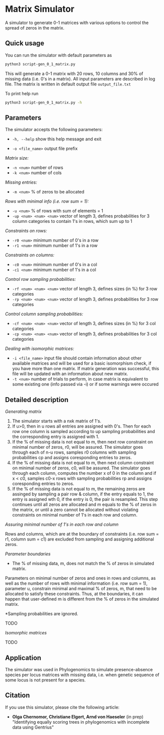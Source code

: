 # Matrix Simulator
A simulator to generate 0-1 matrices with various options to control the spread of zeros in the matrix.

## Quick usage
You can run the simulator with default parameters as
```bash
python3 script-gen_0_1_matrix.py
```
This will generate a 0-1 matrix with 20 rows, 10 columns and 30% of missing data (i.e. 0's in a matrix). All input parameters are described in log file. The matrix is written in default output file `output_file.txt`

To print help run
```bash
python3 script-gen_0_1_matrix.py -h
```

## Parameters
The simulator accepts the following parameters:

* `-h, --help`            show this help message and exit

* `-o <file_name>`        output file prefix

*Matrix size:*
* `-n <num>`              number of rows
* `-k <num>`              number of cols

*Missing entries:*
* `-m <num>`              % of zeros to be allocated

*Rows with minimal info (i.e. row sum = 1):*
* `-u <num>`              % of rows with sum of elements = 1
* `-up <num> <num> <num>` vector of length 3, defines probabilities for 3 column categories to contain 1's in rows, which sum up to 1

*Constraints on rows:*
* `-r0 <num>`             minimum number of 0's in a row
* `-r1 <num>`             minimum number of 1's in a row

*Constraints on columns:*
* `-c0 <num>`             minimum number of 0's in a col
* `-c1 <num>`             minimum number of 1's in a col

*Control row sampling probabilities:*
* `-rf <num> <num> <num>` vector of length 3, defines sizes (in %) for 3 row categories
* `-rp <num> <num> <num>` vector of length 3, defines probabilities for 3 row categories

*Control column sampling probabilities:*
* `-cf <num> <num> <num>` vector of length 3, defines sizes (in %) for 3 col categories
* `-cp <num> <num> <num>` vector of length 3, defines probabilities for 3 col categories

*Dealing with isomorphic matrices:*
* `-i <file_name>`        input file should contain information about other available matrices and will be used for a basic isomorphism check, if you have more than one matrix. If
                        matrix generation was successful, this file will be updated with an information about new matrix.
* `-t <num>` number of trials to perform, in case matrix is equivalent to some existing one (info passed via -i) or if some warnings were occured


## Detailed description

*Generating matrix*
1. The simulator starts with a nxk matrix of 1's.
2. If u>0, then in u rows all entries are assigned with 0's. Then for each row one column is sampled according to up sampling probabilities and the corresponding entry is assigned with 1.
3. If the % of missing data is not equal to m, then next row constraint on minimal number of zeros, r0, will be assured. The simulator goes through each of n-u rows, samples r0 columns with sampling probabilities cp and assigns coresponding entries to zeros.
4. If the % of missing data is not equal to m, then next column constraint on minimal number of zeros, c0, will be assured. The simulator goes through each column, computes the number x of 0 in the column and if x < c0, samples c0-x rows with sampling probabilities rp and assigns coresponding entries to zeros.
5. If the % of missing data is not equal to m, the remaining zeros are assinged by sampling a pair row & column, if the entry equals to 1, the entry is assigned wth 0, if the entry is 0, the pair is resampled. This step continues until all zeros are allocated and m equals to the % of zeros in the matrix, or until a zero cannot be allocated without violating constraints on minimal number of 1's in each row and column.

*Assuring minimal number of 1's in each row and column*

Rows and columns, which are at the boundary of constraints (i.e. row sum = r1, column sum = c1) are excluded from sampling and assigning additional zeros.

*Parameter boundaries*

* The % of missing data, m, does not match the % of zeros in simulated matrix.

Parameters on minimal number of zeros and ones in rows and columns, as well as the number of rows with minimal information (i.e. row sum = 1), parameter u, constrain minimal and maximal % of zeros, m, that need to be allocated to satisfy these constraints. Thus, at the boundaries, it can happen that user-defined m is different from the % of zeros in the simulated matrix.

*Sampling probabilities are ignored.

TODO 

*Isomorphic matrices*

TODO

## Application
The simulator was used in Phylogenomics to simulate presence-absence species per locus matrices with missing data, i.e. when genetic sequence of some locus is not present for a species.

## Citation
If you use this simulator, please cite the following article:

* **Olga Chernomor, Christiane Elgert, Arnd von Haeseler** (in prep) "Identifying equally scoring trees in phylogenomics with incomplete data using Gentrius"
